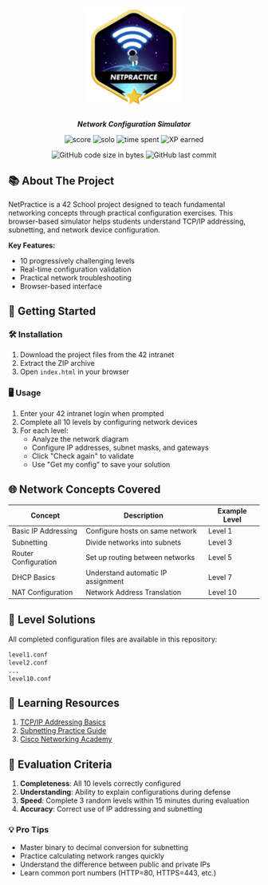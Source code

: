 <h1 align="center">
  <img src="https://github.com/senthilpoo10/badges/blob/main/badges/netpracticem.png" alt="NetPractice" width="200"/>
</h1>

<p align="center">
  <b><i>Network Configuration Simulator</i></b><br>
</p>

<p align="center">
  <img alt="score" src="https://img.shields.io/badge/score-100%2F100-brightgreen" />
  <img alt="solo" src="https://img.shields.io/badge/solo-yellow" />
  <img alt="time spent" src="https://img.shields.io/badge/time%20spent-20%20hours-blue" />
  <img alt="XP earned" src="https://img.shields.io/badge/XP%20earned-312-orange" />
<p align="center">
  <img alt="GitHub code size in bytes" src="https://img.shields.io/github/languages/code-size/senthilpoo10/netpractice?color=lightblue" />
  <img alt="GitHub last commit" src="https://img.shields.io/github/last-commit/senthilpoo10/netpractice?color=green" />
</p>

## 📚 About The Project

NetPractice is a 42 School project designed to teach fundamental networking concepts through practical configuration exercises. This browser-based simulator helps students understand TCP/IP addressing, subnetting, and network device configuration.

**Key Features:**
- 10 progressively challenging levels
- Real-time configuration validation
- Practical network troubleshooting
- Browser-based interface

## 🏁 Getting Started

### 🛠️ Installation
1. Download the project files from the 42 intranet
2. Extract the ZIP archive
3. Open `index.html` in your browser

### 🖥️ Usage
1. Enter your 42 intranet login when prompted
2. Complete all 10 levels by configuring network devices
3. For each level:
   - Analyze the network diagram
   - Configure IP addresses, subnet masks, and gateways
   - Click "Check again" to validate
   - Use "Get my config" to save your solution

## 🌐 Network Concepts Covered
| Concept               | Description                          | Example Level |
|-----------------------|--------------------------------------|---------------|
| Basic IP Addressing   | Configure hosts on same network      | Level 1       |
| Subnetting            | Divide networks into subnets         | Level 3       |
| Router Configuration  | Set up routing between networks      | Level 5       |
| DHCP Basics           | Understand automatic IP assignment   | Level 7       |
| NAT Configuration     | Network Address Translation          | Level 10      |

## 📝 Level Solutions
All completed configuration files are available in this repository:
```
level1.conf
level2.conf
...
level10.conf
```

## 🧠 Learning Resources
1. [TCP/IP Addressing Basics](https://www.ietf.org/rfc/rfc791.txt)
2. [Subnetting Practice Guide](https://www.subnetting.net/)
3. [Cisco Networking Academy](https://www.netacad.com/)

## 📜 Evaluation Criteria
1. **Completeness**: All 10 levels correctly configured
2. **Understanding**: Ability to explain configurations during defense
3. **Speed**: Complete 3 random levels within 15 minutes during evaluation
4. **Accuracy**: Correct use of IP addressing and subnetting

### 💡 Pro Tips
- Master binary to decimal conversion for subnetting
- Practice calculating network ranges quickly
- Understand the difference between public and private IPs
- Learn common port numbers (HTTP=80, HTTPS=443, etc.)
